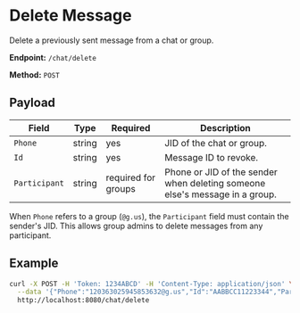 # Delete Message

Delete a previously sent message from a chat or group.

**Endpoint:** `/chat/delete`

**Method:** `POST`

## Payload

| Field | Type | Required | Description |
|-------|------|----------|-------------|
| `Phone` | string | yes | JID of the chat or group. |
| `Id` | string | yes | Message ID to revoke. |
| `Participant` | string | required for groups | Phone or JID of the sender when deleting someone else's message in a group. |

When `Phone` refers to a group (`@g.us`), the `Participant` field must contain the sender's JID. This allows group admins to delete messages from any participant.

## Example

```bash
curl -X POST -H 'Token: 1234ABCD' -H 'Content-Type: application/json' \
  --data '{"Phone":"120363025945853632@g.us","Id":"AABBCC11223344","Participant":"5491155553935"}' \
  http://localhost:8080/chat/delete
```
